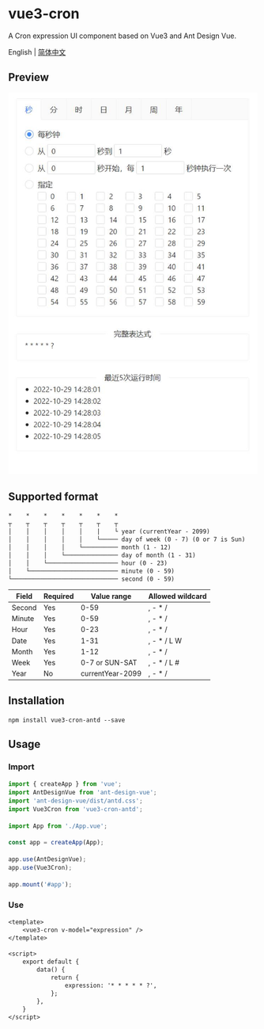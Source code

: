 # vue3-cron

A Cron expression UI component based on Vue3 and Ant Design Vue.

English | [简体中文](./README-zh_CN.md)

## Preview

![](public/preview.png)

## Supported format

```
*    *    *    *    *    *    *
┬    ┬    ┬    ┬    ┬    ┬    ┬
│    │    │    │    │    |    └ year (currentYear - 2099)
│    │    │    │    │    └───── day of week (0 - 7) (0 or 7 is Sun)
│    │    │    │    └────────── month (1 - 12)
│    │    │    └─────────────── day of month (1 - 31)
│    │    └──────────────────── hour (0 - 23)
│    └───────────────────────── minute (0 - 59)
└────────────────────────────── second (0 - 59)
```

| Field  | Required | Value range      | Allowed wildcard |
|--------|----------|------------------|------------------|
| Second | Yes      | 0-59             | , - * /          |
| Minute | Yes      | 0-59             | , - * /          |
| Hour   | Yes      | 0-23             | , - * /          |
| Date   | Yes      | 1-31             | , - * / L W      |
| Month  | Yes      | 1-12             | , - * /          |
| Week   | Yes      | 0-7 or SUN-SAT   | , - * / L #      |
| Year   | No       | currentYear-2099 | , - * /          |

## Installation

```
npm install vue3-cron-antd --save
```

## Usage

### Import

```typescript
import { createApp } from 'vue';
import AntDesignVue from 'ant-design-vue';
import 'ant-design-vue/dist/antd.css';
import Vue3Cron from 'vue3-cron-antd';

import App from './App.vue';

const app = createApp(App);

app.use(AntDesignVue);
app.use(Vue3Cron);

app.mount('#app');
```

### Use

```vue
<template>
    <vue3-cron v-model="expression" />
</template>

<script>
    export default {
        data() {
            return {
                expression: '* * * * * ?',
            };
        },
    }
</script>
```
